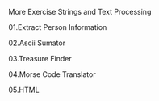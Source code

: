 More Exercise Strings and Text Processing

01.Extract Person Information

02.Ascii Sumator

03.Treasure Finder

04.Morse Code Translator

05.HTML